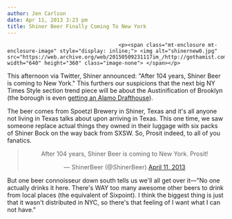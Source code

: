 ```yaml
---
author: Jen Carlson
date: Apr 11, 2013 3:23 pm
title: Shiner Beer Finally Coming To New York
---
```


	
										<p><span class="mt-enclosure mt-enclosure-image" style="display: inline;"> <img alt="shinernew0.jpg" src="https://web.archive.org/web/20150509231117im_/http://gothamist.com/attachments/arts_jen/shinernew0.jpg" width="640" height="360" class="image-none"> </span></p>

<p>This afternoon via Twitter, Shiner announced: &quot;After 104 years, Shiner Beer is coming to New York.&quot; This furthers our suspicions that the next big NY Times Style section trend piece will be about the Austinification of Brooklyn (the borough is even <a href="https://web.archive.org/web/20150509231117/http://gothamist.com/2012/12/03/alamo_drafthouse_coming_to_brooklyn.php">getting an Alamo Drafthouse</a>).</p>

<p>The beer comes from Spoetzl Brewery in Shiner, Texas and it&apos;s all anyone not living in Texas talks about upon arriving in Texas. This one time, we saw someone replace actual things they owned in their luggage with six packs of Shiner Bock on the way back from SXSW. So, Prosit indeed, to all of you fanatics.</p>

<center><blockquote class="twitter-tweet"><p>After 104 years, Shiner Beer is coming to New York. Prosit!</p>&#x2014; ShinerBeer (@ShinerBeer) <a href="https://web.archive.org/web/20150509231117/https://twitter.com/ShinerBeer/status/322418965706076160">April 11, 2013</a></blockquote>
<script async src="//web.archive.org/web/20150509231117js_/http://platform.twitter.com/widgets.js" charset="utf-8"></script></center>

<p>But one beer connoisseur down south tells us we&apos;ll all get over it&#x2014;&quot;No one actually drinks it here. There&apos;s WAY too many awesome other beers to drink from local places (the equivalent of Sixpoint). I think the biggest thing is just that it wasn&apos;t distributed in NYC, so there&apos;s that feeling of I want what I can not have.&quot;</p>					
										
									
				